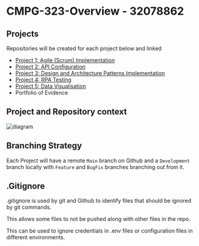 # CMPG-323-Overview - 32078862

## Projects

Repositories will be created for each project below and linked

- [Project 1: Agile (Scrum) Implementation](https://github.com/playtunes100/CMPG-323-Overview-32078862)
- [Project 2: API Configuration](https://github.com/playtunes100/CMPG-323-Project-2-32078862)
- [Project 3: Design and Architecture Patterns Implementation](https://github.com/playtunes100/CMPG-323-Project--3--32078862)
- [Project 4: RPA Testing](https://github.com/playtunes100/CMPG-323-Project-4-32078862)
- [Project 5: Data Visualisation](https://github.com/playtunes100/CMPG-323-Project-5-32078862)
- Portfolio of Evidence

## Project and Repository context

![diagram](https://github.com/playtunes100/CMPG-323-Overview-32078862/blob/7e2ee25eea5fd5a83dc15d54578a7a6897adf0f8/Untitled%20Diagram.drawio.png)

## Branching Strategy

Each Project will have a remote `Main` branch on Github and a `Development` branch locally with `Feature` and `BugFix` branches branching out from it.

## .Gitignore

.gitignore is used by git and Github to identify files that should be ignored by git commands.

This allows some files to not be pushed along with other files in the repo.

This can be used to ignore credentials in .env files or configuration files in different environments.
